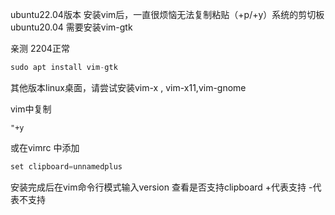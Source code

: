 ubuntu22.04版本  安装vim后，一直很烦恼无法复制粘贴（+p/+y）系统的剪切板
ubuntu20.04 需要安装vim-gtk

亲测 2204正常

```Objective-C
sudo apt install vim-gtk
```

其他版本linux桌面，请尝试安装vim-x , vim-x11,vim-gnome

vim中复制

```shell
"+y
```


或在vimrc 中添加

```Objective-C
set clipboard=unnamedplus
```


安装完成后在vim命令行模式输入version
查看是否支持clipboard
+代表支持
-代表不支持

